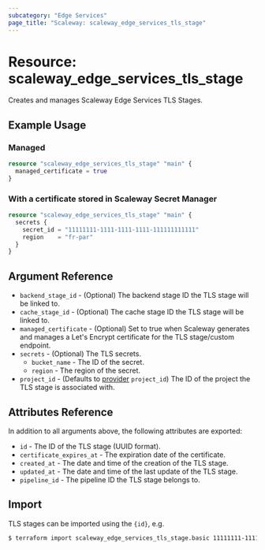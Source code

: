 ```yaml
---
subcategory: "Edge Services"
page_title: "Scaleway: scaleway_edge_services_tls_stage"
---
```


# Resource: scaleway_edge_services_tls_stage

Creates and manages Scaleway Edge Services TLS Stages.

## Example Usage

### Managed

```terraform
resource "scaleway_edge_services_tls_stage" "main" {
  managed_certificate = true
}
```

### With a certificate stored in Scaleway Secret Manager

```terraform
resource "scaleway_edge_services_tls_stage" "main" {
  secrets {
    secret_id = "11111111-1111-1111-1111-111111111111"
    region    = "fr-par"
  }
}
```

## Argument Reference

- `backend_stage_id` - (Optional) The backend stage ID the TLS stage will be linked to.
- `cache_stage_id` - (Optional) The cache stage ID the TLS stage will be linked to.
- `managed_certificate` - (Optional) Set to true when Scaleway generates and manages a Let's Encrypt certificate for the TLS stage/custom endpoint.
- `secrets` - (Optional) The TLS secrets.
    - `bucket_name` - The ID of the secret.
    - `region` - The region of the secret.
- `project_id` - (Defaults to [provider](../index.md#project_id) `project_id`) The ID of the project the TLS stage is associated with.

## Attributes Reference

In addition to all arguments above, the following attributes are exported:

- `id` - The ID of the TLS stage (UUID format).
- `certificate_expires_at` - The expiration date of the certificate.
- `created_at` - The date and time of the creation of the TLS stage.
- `updated_at` - The date and time of the last update of the TLS stage.
- `pipeline_id` - The pipeline ID the TLS stage belongs to.

## Import

TLS stages can be imported using the `{id}`, e.g.

```bash
$ terraform import scaleway_edge_services_tls_stage.basic 11111111-1111-1111-1111-111111111111
```
